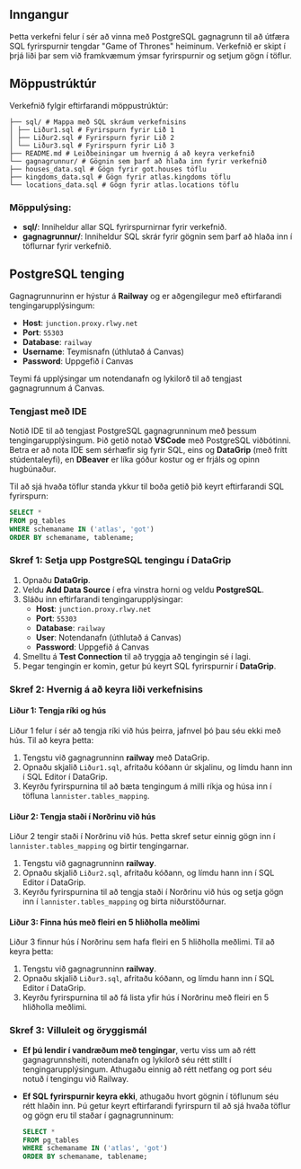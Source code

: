 ## Inngangur
Þetta verkefni felur í sér að vinna með PostgreSQL gagnagrunn til að útfæra SQL fyrirspurnir tengdar "Game of Thrones" heiminum. Verkefnið er skipt í þrjá liði þar sem við framkvæmum ýmsar fyrirspurnir og setjum gögn í töflur.

## Möppustrúktúr
Verkefnið fylgir eftirfarandi möppustrúktúr:

```
├── sql/ # Mappa með SQL skráum verkefnisins 
│ ├── Liður1.sql # Fyrirspurn fyrir Lið 1 
│ ├── Liður2.sql # Fyrirspurn fyrir Lið 2 
│ └── Liður3.sql # Fyrirspurn fyrir Lið 3 
├── README.md # Leiðbeiningar um hvernig á að keyra verkefnið 
└── gagnagrunnur/ # Gögnin sem þarf að hlaða inn fyrir verkefnið 
├── houses_data.sql # Gögn fyrir got.houses töflu
├── kingdoms_data.sql # Gögn fyrir atlas.kingdoms töflu 
└── locations_data.sql # Gögn fyrir atlas.locations töflu
```

### Möppulýsing:
- **sql/**: Inniheldur allar SQL fyrirspurnirnar fyrir verkefnið.
- **gagnagrunnur/**: Inniheldur SQL skrár fyrir gögnin sem þarf að hlaða inn í töflurnar fyrir verkefnið.

## PostgreSQL tenging
Gagnagrunnurinn er hýstur á **Railway** og er aðgengilegur með eftirfarandi tengingarupplýsingum:

- **Host**: `junction.proxy.rlwy.net`
- **Port**: `55303`
- **Database**: `railway`
- **Username**: Teymisnafn (úthlutað á Canvas)
- **Password**: Uppgefið í Canvas

Teymi fá upplýsingar um notendanafn og lykilorð til að tengjast gagnagrunnum á Canvas.

### Tengjast með IDE
Notið IDE til að tengjast PostgreSQL gagnagrunninum með þessum tengingarupplýsingum. Þið getið notað **VSCode** með PostgreSQL viðbótinni. Betra er að nota IDE sem sérhæfir sig fyrir SQL, eins og **DataGrip** (með frítt stúdentaleyfi), en **DBeaver** er líka góður kostur og er frjáls og opinn hugbúnaður.

Til að sjá hvaða töflur standa ykkur til boða getið þið keyrt eftirfarandi SQL fyrirspurn:

   ```sql
   SELECT *
   FROM pg_tables
   WHERE schemaname IN ('atlas', 'got')
   ORDER BY schemaname, tablename;
   ```

### Skref 1: Setja upp PostgreSQL tengingu í DataGrip
1. Opnaðu **DataGrip**.
2. Veldu **Add Data Source** í efra vinstra horni og veldu **PostgreSQL**.
3. Sláðu inn eftirfarandi tengingarupplýsingar:
   - **Host**: `junction.proxy.rlwy.net`
   - **Port**: `55303`
   - **Database**: `railway`
   - **User**: Notendanafn (úthlutað á Canvas)
   - **Password**: Uppgefið á Canvas
4. Smelltu á **Test Connection** til að tryggja að tengingin sé í lagi.
5. Þegar tengingin er komin, getur þú keyrt SQL fyrirspurnir í **DataGrip**.

### Skref 2: Hvernig á að keyra liði verkefnisins

#### Liður 1: Tengja ríki og hús
Liður 1 felur í sér að tengja ríki við hús þeirra, jafnvel þó þau séu ekki með hús. Til að keyra þetta:
1. Tengstu við gagnagrunninn **railway** með DataGrip.
2. Opnaðu skjalið `Liður1.sql`, afritaðu kóðann úr skjalinu, og límdu hann inn í SQL Editor í DataGrip.
3. Keyrðu fyrirspurnina til að bæta tengingum á milli ríkja og húsa inn í töfluna `lannister.tables_mapping`.

#### Liður 2: Tengja staði í Norðrinu við hús
Liður 2 tengir staði í Norðrinu við hús. Þetta skref setur einnig gögn inn í `lannister.tables_mapping` og birtir tengingarnar.

1. Tengstu við gagnagrunninn **railway**.
2. Opnaðu skjalið `Liður2.sql`, afritaðu kóðann, og límdu hann inn í SQL Editor í DataGrip.
3. Keyrðu fyrirspurnina til að tengja staði í Norðrinu við hús og setja gögn inn í `lannister.tables_mapping` og birta niðurstöðurnar.

#### Liður 3: Finna hús með fleiri en 5 hliðholla meðlimi
Liður 3 finnur hús í Norðrinu sem hafa fleiri en 5 hliðholla meðlimi. Til að keyra þetta:
1. Tengstu við gagnagrunninn **railway**.
2. Opnaðu skjalið `Liður3.sql`, afritaðu kóðann, og límdu hann inn í SQL Editor í DataGrip.
3. Keyrðu fyrirspurnina til að fá lista yfir hús í Norðrinu með fleiri en 5 hliðholla meðlimi.

### Skref 3: Villuleit og öryggismál

- **Ef þú lendir í vandræðum með tengingar**, vertu viss um að rétt gagnagrunnsheiti, notendanafn og lykilorð séu rétt stillt í tengingarupplýsingum. Athugaðu einnig að rétt netfang og port séu notuð í tengingu við Railway.
  
- **Ef SQL fyrirspurnir keyra ekki**, athugaðu hvort gögnin í töflunum séu rétt hlaðin inn. Þú getur keyrt eftirfarandi fyrirspurn til að sjá hvaða töflur og gögn eru til staðar í gagnagrunninum:

   ```sql
   SELECT *
   FROM pg_tables
   WHERE schemaname IN ('atlas', 'got')
   ORDER BY schemaname, tablename;
